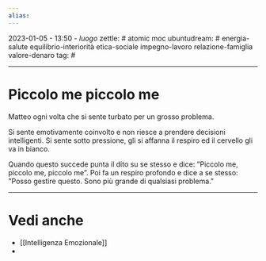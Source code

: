 ```yaml
---
alias: 
---
```

2023-01-05 - 13:50 - *luogo*
zettle: # atomic moc
ubuntudream: # energia-salute equilibrio-interiorità etica-sociale impegno-lavoro relazione-famiglia valore-denaro 
tag: #

---
# Piccolo me piccolo me
Matteo ogni volta che si sente turbato per un grosso problema.

Si sente emotivamente coinvolto e non riesce a prendere decisioni intelligenti. Si sente sotto pressione, gli si affanna il respiro ed il cervello gli va in bianco.

Quando questo succede punta il dito su se stesso e dice: ”Piccolo me, piccolo me, piccolo me”. Poi fa un respiro profondo e dice a se stesso: "Posso gestire questo. Sono più grande di qualsiasi problema."



---
# Vedi anche
- [[Intelligenza Emozionale]]
- 